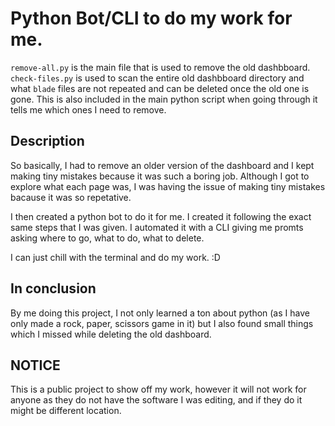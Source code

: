 # Python Bot/CLI to do my work for me.

`remove-all.py` is the main file that is used to remove the old dashbboard.
`check-files.py` is used to scan the entire old dashbboard directory and what `blade` files are not repeated and can be deleted once the old one is gone. This is also included in the main python script when going through it tells me which ones I need to remove.

## Description

So basically, I had to remove an older version of the dashboard and I kept making tiny mistakes because it was such a boring job. Although I got to explore what each page was, I was having the issue of making tiny mistakes bacause it was so repetative.

I then created a python bot to do it for me. I created it following the exact same steps that I was given. I automated it with a CLI giving me promts asking where to go, what to do, what to delete.

I can just chill with the terminal and do my work. :D

## In conclusion

By me doing this project, I not only learned a ton about python (as I have only made a rock, paper, scissors game in it) but I also found small things which I missed while deleting the old dashboard.

## NOTICE

This is a public project to show off my work, however it will not work for anyone as they do not have the software I was editing, and if they do it might be different location.